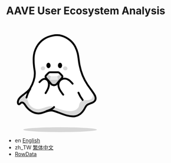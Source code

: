 # AAVE User Ecosystem Analysis

<svg width="275" height="294" viewBox="0 0 275 294" fill="none" xmlns="http://www.w3.org/2000/svg">
<path d="M77.062 126.379C74.354 109.859 72.3466 105.844 74.4768 89.3021C77.0408 69.4482 90.2483 50.7354 107.012 39.7879C120.484 30.9897 137.973 28.8714 153.332 33.6545C168.69 38.4446 181.728 49.9058 188.964 64.2765C198.154 82.5321 194.112 89.966 197.942 110.032C202.372 133.214 212.44 155.299 227.028 173.852C230.332 178.043 233.893 182.113 236.265 186.897C238.635 191.688 244.526 199.935 242.556 204.901C237.807 216.869 226.956 211.677 218.599 221.476C212.492 228.641 204.798 242.561 195.376 248.171C187.361 252.942 172.397 250.315 172.397 250.315L146.482 243.06C146.482 243.06 135.076 242.202 132.551 238.811L132.544 238.81C126.888 233.849 119.227 234.788 111.975 236.785C104.724 238.774 97.8245 242.268 90.3441 243.06C75.0395 244.674 60.5592 234.375 52.1686 221.476C50.7298 219.256 49.3683 216.903 47.2762 215.297C45.177 213.689 42.0784 213.033 39.9072 214.537C37.9701 215.872 36.6315 218.799 34.3191 218.352C32.4695 218.002 31.8451 215.699 31.6865 213.819C30.2519 197.239 57.9347 188.069 66.2845 173.672C74.6404 159.284 77.7559 140.107 76.3284 126.503L77.062 126.379Z" fill="white" fill-opacity="0.9" style="fill:white;fill-opacity:0.9;"/>
<ellipse cx="130.101" cy="110.55" rx="39.6338" ry="38.4487" transform="rotate(-1.40641 130.101 110.55)" fill="white" style="fill:white;fill-opacity:1;"/>
<path d="M31.4935 218.003L33.5938 203.648L44.7444 192.984C50.2333 192.565 53.04 196.25 55.5763 201.145C58.1126 206.04 59.1884 211.582 61.742 216.458C66.618 225.764 77.0973 231.842 87.5922 231.44C99.8449 230.977 111.179 222.56 123.353 224.023C130.811 224.918 171.993 247.038 191.661 231.44C202.339 222.973 193.916 217.052 205.822 208.285C210.536 204.812 227.088 210.571 233.166 201.387C240.388 190.474 226.281 174.219 221.885 169.833C227.42 175.326 233.097 181.034 235.93 188.3C238.764 195.558 246.11 203.325 240.094 208.285C234.9 212.57 229.422 213.55 223.676 217.06C212.185 224.074 212.076 228.94 203.893 239.625C197.908 247.437 187.497 251.219 177.694 250.298C167.892 249.378 154.314 249.854 147.539 242.713C142.209 237.099 132.087 236.849 124.535 235.116C116.794 233.341 109.258 238.071 101.721 240.582C86.5731 245.623 68.6658 241.016 57.8432 229.279C52.4399 223.43 48.2393 215.682 40.7207 213.08C39.6457 216.428 35.9316 218.696 31.4942 218.003C30.1834 183.974 31.4935 218.003 31.4935 218.003Z" fill="black" fill-opacity="0.15" style="fill:black;fill-opacity:0.15;"/>
<path d="M90.2989 158.187C94.0831 153.894 98.4724 149.286 103.853 149.131C108.775 149 113.19 152.975 114.924 157.966C116.664 162.952 116.07 168.685 114.324 173.776C112.573 178.859 109.744 183.427 106.947 187.941" stroke="black" style="stroke:black;stroke-opacity:1;" stroke-width="5" stroke-linecap="round" stroke-linejoin="round"/>
<path d="M180.304 162.427C177.552 159.156 174.775 155.857 171.246 153.201C167.718 150.544 163.325 148.558 158.751 148.455C151.75 148.29 145.534 152.744 143.125 158.346C140.715 163.948 141.614 170.406 144.148 176.153C146.683 181.899 150.739 187.078 154.761 192.195" stroke="black" style="stroke:black;stroke-opacity:1;" stroke-width="5" stroke-linecap="round" stroke-linejoin="round"/>
<path d="M55.0564 200.033C57.1884 191.781 60.6077 183.868 65.1533 176.655" stroke="black" style="stroke:black;stroke-opacity:1;" stroke-width="5" stroke-linecap="round" stroke-linejoin="round"/>
<path d="M196.115 186.727C198.988 193.817 202.844 200.51 207.532 206.558" stroke="black" style="stroke:black;stroke-opacity:1;" stroke-width="5" stroke-linecap="round" stroke-linejoin="round"/>
<ellipse cx="99.7855" cy="120.648" rx="5.25676" ry="5.99297" transform="rotate(-99.0809 99.7855 120.648)" fill="black" fill-opacity="0.15" style="fill:black;fill-opacity:0.15;"/>
<ellipse cx="5.25676" cy="5.99297" rx="5.25676" ry="5.99297" transform="matrix(0.157828 -0.987467 -0.987467 -0.157828 165.432 126.785)" fill="black" fill-opacity="0.15" style="fill:black;fill-opacity:0.15;"/>
<path d="M110.528 108.042C111.43 106.681 112.816 105.657 114.51 105.572C116.205 105.486 117.661 106.365 118.66 107.632C119.66 108.902 120.276 110.636 120.342 112.532C120.412 114.429 119.923 116.22 119.019 117.586C118.117 118.949 116.731 119.974 115.037 120.058C113.34 120.144 111.884 119.262 110.886 117.994C109.885 116.723 109.269 114.987 109.203 113.091C109.134 111.197 109.624 109.408 110.528 108.042Z" fill="black" style="fill:black;fill-opacity:1;"/>
<path d="M142.014 107.848C142.979 106.53 144.41 105.572 146.106 105.566C147.804 105.56 149.218 106.506 150.156 107.818C151.096 109.133 151.63 110.895 151.607 112.791C151.588 114.69 151.016 116.456 150.048 117.779C149.084 119.098 147.652 120.056 145.956 120.061C144.257 120.068 142.843 119.119 141.905 117.805C140.965 116.489 140.431 114.726 140.454 112.829C140.474 110.934 141.047 109.169 142.014 107.848Z" fill="black" style="fill:black;fill-opacity:1;"/>
<path d="M129.959 225.828C125.797 230.753 115.218 234.996 109.256 236.848" stroke="black" style="stroke:black;stroke-opacity:1;" stroke-width="5" stroke-linecap="round" stroke-linejoin="round"/>
<path d="M118.415 152.008L129.632 171.005L105.232 143.311L118.415 152.008Z" fill="#181818" fill-opacity="0.4" style="fill:#181818;fill:color(display-p3 0.0929 0.0929 0.0929);fill-opacity:0.4;"/>
<path d="M140.85 152.008L129.632 171.005L118.415 152.008L140.85 152.008Z" fill="#848484" fill-opacity="0.4" style="fill:#848484;fill:color(display-p3 0.5191 0.5191 0.5191);fill-opacity:0.4;"/>
<path d="M154.032 143.31L129.632 171.005L140.85 152.008L154.032 143.31Z" fill="#181818" fill-opacity="0.4" style="fill:#181818;fill:color(display-p3 0.0929 0.0929 0.0929);fill-opacity:0.4;"/>
<path d="M148.114 136.315L154.032 143.31L140.85 152.008L138.572 141.903L148.114 136.315Z" fill="#848484" fill-opacity="0.4" style="fill:#848484;fill:color(display-p3 0.5191 0.5191 0.5191);fill-opacity:0.4;"/>
<path d="M138.572 141.903L140.85 152.008L118.415 152.008L120.687 141.903L138.572 141.903Z" fill="#C7C7C7" fill-opacity="0.4" style="fill:#C7C7C7;fill:color(display-p3 0.7786 0.7786 0.7786);fill-opacity:0.4;"/>
<path d="M120.687 141.903L118.415 152.008L105.232 143.311L111.151 136.315L120.687 141.903Z" fill="#848484" fill-opacity="0.4" style="fill:#848484;fill:color(display-p3 0.5191 0.5191 0.5191);fill-opacity:0.4;"/>
<path d="M148.114 136.315L138.572 141.903L120.687 141.903L111.151 136.315L116.812 131.352L142.452 131.352L148.114 136.315Z" fill="white" fill-opacity="0.4" style="fill:white;fill-opacity:0.4;"/>
<path d="M114.852 133.072L115.456 132.542C116.332 131.775 117.456 131.352 118.62 131.352L140.643 131.352C141.807 131.352 142.932 131.775 143.807 132.542L144.411 133.072C146.875 135.232 149.175 137.573 151.292 140.075C152.875 141.946 152.884 144.685 151.312 146.566L138.072 162.408C133.675 167.669 125.588 167.669 121.191 162.408L107.952 146.566C106.38 144.685 106.388 141.946 107.971 140.075C110.088 137.573 112.388 135.232 114.852 133.072Z" stroke="black" style="stroke:black;stroke-opacity:1;" stroke-width="5" stroke-linecap="round" stroke-linejoin="round"/>
<path d="M60.0388 141.794L43.0233 137.438" stroke="white" stroke-opacity="0.3" style="stroke:white;stroke-opacity:0.3;" stroke-width="5" stroke-linecap="round" stroke-linejoin="round"/>
<path d="M62.6589 131.569L54.248 123.344" stroke="white" stroke-opacity="0.3" style="stroke:white;stroke-opacity:0.3;" stroke-width="5" stroke-linecap="round" stroke-linejoin="round"/>
<path d="M57.4226 152.015L46.0938 155.188" stroke="white" stroke-opacity="0.3" style="stroke:white;stroke-opacity:0.3;" stroke-width="5" stroke-linecap="round" stroke-linejoin="round"/>
<path d="M218.357 132.027L235.504 128.222" stroke="white" stroke-opacity="0.3" style="stroke:white;stroke-opacity:0.3;" stroke-width="5" stroke-linecap="round" stroke-linejoin="round"/>
<path d="M220.641 142.327L231.861 145.863" stroke="white" stroke-opacity="0.3" style="stroke:white;stroke-opacity:0.3;" stroke-width="5" stroke-linecap="round" stroke-linejoin="round"/>
<path d="M216.07 121.723L224.742 113.773" stroke="white" stroke-opacity="0.3" style="stroke:white;stroke-opacity:0.3;" stroke-width="5" stroke-linecap="round" stroke-linejoin="round"/>
<path d="M64.9979 175.361C73.3538 160.973 79.7705 142.899 77.0625 126.379C74.3544 109.859 74.069 104.094 74.5264 91.9829C75.2819 71.9784 85.3967 52.0827 102.16 41.1353C115.632 32.337 136.1 27.4965 151.459 32.2796C166.817 37.0697 180.362 47.9431 187.597 62.3137C196.787 80.5694 195.247 91.7997 199.076 111.866C202.827 131.497 209.488 148.507 220.647 165.087C226.904 174.133 232.737 181.457 238.708 190.732C242.67 196.575 244.98 205.042 239.137 210.484C235.626 213.923 230.692 215.053 226.315 216.813C219.779 219.087 217.05 221.559 214.053 227.745C208.74 238.414 199.349 248.908 186.119 250.93C166.372 253.948 139.781 238.16 125.616 235.492C121.313 234.682 116.562 235.522 111.976 236.785C104.725 238.774 97.8251 242.267 90.3448 243.06C75.0401 244.673 60.5598 234.375 52.1693 221.476C50.7305 219.256 49.369 216.903 47.2768 215.296C45.1776 213.688 42.0791 213.033 39.9078 214.537C37.9707 215.872 36.6321 218.799 34.3197 218.352C32.4701 218.002 31.8457 215.699 31.6871 213.819C30.2526 197.239 56.6481 189.758 64.9979 175.361Z" stroke="black" style="stroke:black;stroke-opacity:1;" stroke-width="5" stroke-linecap="round" stroke-linejoin="round"/>
<g style="mix-blend-mode:plus-darker">
<ellipse cx="146.238" cy="287.428" rx="99.9565" ry="6.57287" fill="black" fill-opacity="0.15" style="fill:black;fill-opacity:0.15;"/>
</g>
</svg>

- en [English](Readme/README_EN.md)
- zh_TW [繁体中文](Readme/README_zh_TW.md)
- [RowData](https://www.kaggle.com/datasets/abcd334/aave-transactions-across-different-blockchains)